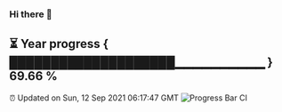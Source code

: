 ### Hi there 👋
⏳ Year progress { ████████████████████▁▁▁▁▁▁▁▁▁▁ } 69.66 %
---
⏰ Updated on Sun, 12 Sep 2021 06:17:47 GMT
![Progress Bar CI](https://github.com/liununu/liununu/workflows/Progress%20Bar%20CI/badge.svg)
